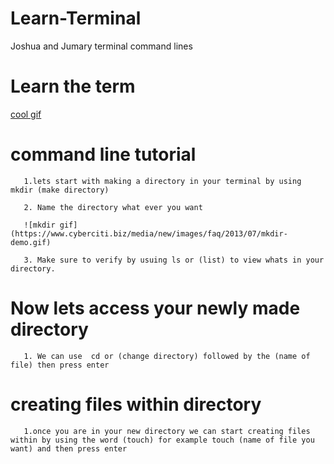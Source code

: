 # Learn-Terminal
Joshua and Jumary terminal command lines


# Learn the term

[cool gif](https://sweetcode.io/wp-content/uploads/2018/01/ascii_dog.gif)



# command line tutorial

       1.lets start with making a directory in your terminal by using mkdir (make directory)

       2. Name the directory what ever you want 

       ![mkdir gif](https://www.cyberciti.biz/media/new/images/faq/2013/07/mkdir-demo.gif)

       3. Make sure to verify by usuing ls or (list) to view whats in your directory.

#  Now lets access your newly made directory 
 
       1. We can use  cd or (change directory) followed by the (name of file) then press enter
        
     
 # creating files within directory

       1.once you are in your new directory we can start creating files within by using the word (touch) for example touch (name of file you want) and then press enter

